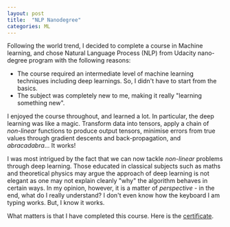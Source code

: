 ```yaml
---
layout: post
title:  "NLP Nanodegree"
categories: ML
---
```


Following the world trend, I decided to complete a course in Machine learning, and chose Natural Language Process (NLP) from Udacity nano-degree program with the following reasons: 
* The course required an intermediate level of machine learning techniques including deep learnings. So, I didn't have to start from the basics. 
* The subject was completely new to me, making it really "learning something new". 

I enjoyed the course throughout, and learned a lot. In particular, the deep learning was like a magic. Transform data into tensors, apply a chain of *non-linear* functions to produce output tensors, minimise errors from true values through gradient descents and back-propagation, and *abracadabra*... It works!

I was most intrigued by the fact that we can now tackle *non-linear* problems through deep learning. Those educated in classical subjects such as maths and theoretical physics may argue the approach of deep learning is not elegant as one may not explain cleanly "why" the algorithm behaves in certain ways. In my opinion, however, it is a matter of *perspective* - in the end, what do I really understand? I don't even know how the keyboard I am typing works. But, I know it works. 

What matters is that I have completed this course. Here is the [certificate](https://graduation.udacity.com/api/graduation/certificate/QSC6PLGG/download).  


